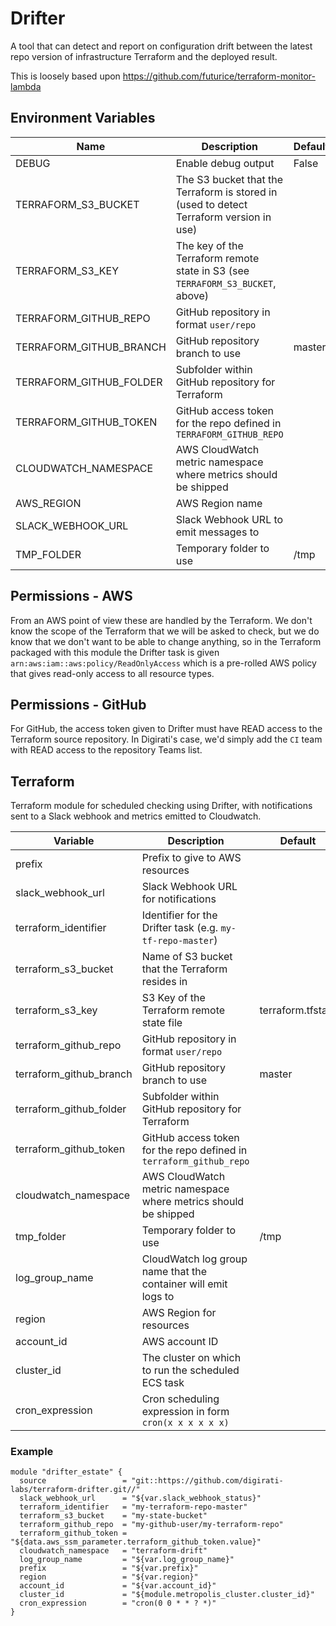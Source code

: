 # Drifter

A tool that can detect and report on configuration drift between the latest repo version of infrastructure Terraform and the deployed result.

This is loosely based upon https://github.com/futurice/terraform-monitor-lambda

## Environment Variables

| Name                    | Description                                                                             | Default |
|-------------------------|-----------------------------------------------------------------------------------------|---------|
| DEBUG                   | Enable debug output                                                                     | False   |
| TERRAFORM_S3_BUCKET     | The S3 bucket that the Terraform is stored in (used to detect Terraform version in use) |         |
| TERRAFORM_S3_KEY        | The key of the Terraform remote state in S3 (see `TERRAFORM_S3_BUCKET`, above)          |         |
| TERRAFORM_GITHUB_REPO   | GitHub repository in format `user/repo`                                                 |         |
| TERRAFORM_GITHUB_BRANCH | GitHub repository branch to use                                                         | master  |
| TERRAFORM_GITHUB_FOLDER | Subfolder within GitHub repository for Terraform                                        |         |
| TERRAFORM_GITHUB_TOKEN  | GitHub access token for the repo defined in `TERRAFORM_GITHUB_REPO`                     |         |
| CLOUDWATCH_NAMESPACE    | AWS CloudWatch metric namespace where metrics should be shipped                         |         |
| AWS_REGION              | AWS Region name                                                                         |         |
| SLACK_WEBHOOK_URL       | Slack Webhook URL to emit messages to                                                   |         |
| TMP_FOLDER              | Temporary folder to use                                                                 | /tmp    |


## Permissions - AWS

From an AWS point of view these are handled by the Terraform. We don't know the scope of the Terraform that we will be asked to check, but we do know that we don't want to be able to change anything, so in the Terraform packaged with this module the Drifter task is given `arn:aws:iam::aws:policy/ReadOnlyAccess` which is a pre-rolled AWS policy that gives read-only access to all resource types.

## Permissions - GitHub

For GitHub, the access token given to Drifter must have READ access to the Terraform source repository. In Digirati's case, we'd simply add the `CI` team with READ access to the repository Teams list.

## Terraform

Terraform module for scheduled checking using Drifter, with notifications sent to a Slack webhook and metrics emitted to Cloudwatch.

| Variable                | Description                                                         | Default           |
|-------------------------|---------------------------------------------------------------------|-------------------|
| prefix                  | Prefix to give to AWS resources                                     |                   |
| slack_webhook_url       | Slack Webhook URL for notifications                                 |                   |
| terraform_identifier    | Identifier for the Drifter task (e.g. `my-tf-repo-master`)          |                   |
| terraform_s3_bucket     | Name of S3 bucket that the Terraform resides in                     |                   |
| terraform_s3_key        | S3 Key of the Terraform remote state file                           | terraform.tfstate |
| terraform_github_repo   | GitHub repository in format `user/repo`                             |                   |
| terraform_github_branch | GitHub repository branch to use                                     | master            |
| terraform_github_folder | Subfolder within GitHub repository for Terraform                    |                   |
| terraform_github_token  | GitHub access token for the repo defined in `terraform_github_repo` |                   |
| cloudwatch_namespace    | AWS CloudWatch metric namespace where metrics should be shipped     |                   |
| tmp_folder              | Temporary folder to use                                             | /tmp              |
| log_group_name          | CloudWatch log group name that the container will emit logs to      |                   |
| region                  | AWS Region for resources                                            |                   |
| account_id              | AWS account ID                                                      |                   |
| cluster_id              | The cluster on which to run the scheduled ECS task                  |                   |
| cron_expression         | Cron scheduling expression in form `cron(x x x x x x)`              |                   |

### Example

```
module "drifter_estate" {
  source                 = "git::https://github.com/digirati-labs/terraform-drifter.git//"
  slack_webhook_url      = "${var.slack_webhook_status}"
  terraform_identifier   = "my-terraform-repo-master"
  terraform_s3_bucket    = "my-state-bucket"
  terraform_github_repo  = "my-github-user/my-terraform-repo"
  terraform_github_token = "${data.aws_ssm_parameter.terraform_github_token.value}"
  cloudwatch_namespace   = "terraform-drift"
  log_group_name         = "${var.log_group_name}"
  prefix                 = "${var.prefix}"
  region                 = "${var.region}"
  account_id             = "${var.account_id}"
  cluster_id             = "${module.metropolis_cluster.cluster_id}"
  cron_expression        = "cron(0 0 * * ? *)"
}

```

